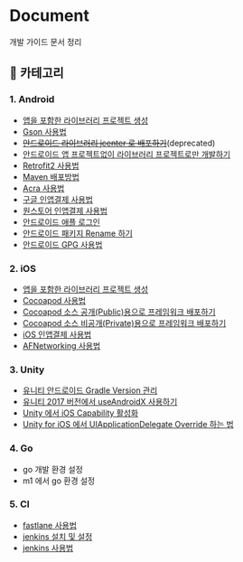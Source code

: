 # Document

개발 가이드 문서 정리

## 🔎 카테고리

### 1. Android

* [앱을 포함한 라이브러리 프로젝트 생성](https://github.com/jameschun7/docs/blob/main/android/app-with-library.md)
* [Gson 사용법](https://github.com/jameschun7/docs/blob/main/android/gson.md)
* ~~[안드로이드 라이브러리 jcenter 로 배포하기](https://github.com/jameschun7/docs/blob/main/android/jcenter.md)~~(deprecated)
* [안드로이드 앱 프로젝트없이 라이브러리 프로젝트로만 개발하기](https://github.com/jameschun7/docs/blob/main/android/only-library.md)
* [Retrofit2 사용법](https://github.com/jameschun7/docs/blob/main/android/retrofit2.md)
* [Maven 배포방법](https://github.com/jameschun7/docs/blob/main/android/maven-deploy.md)
* [Acra 사용법](https://github.com/jameschun7/docs/blob/main/android/acra-usage.md)
* [구글 인앱결제 사용법](https://github.com/jameschun7/docs/blob/main/android/android-inapp-billing-usage.md)
* [원스토어 인앱결제 사용법](https://github.com/jameschun7/docs/blob/main/android/android-onestore-billing-usage.md)
* [안드로이드 애플 로그인](https://github.com/jameschun7/docs/blob/main/android/android-appleLogin.md)
* [안드로이드 패키지 Rename 하기](https://github.com/jameschun7/docs/blob/main/android/android-package-refactor.md)
* [안드로이드 GPG 사용법](https://github.com/jameschun7/docs/blob/main/android/gpg-usage.md)

### 2. iOS

* [앱을 포함한 라이브러리 프로젝트 생성](https://github.com/jameschun7/docs/blob/main/ios/app-with-framework.md)
* [Cocoapod 사용법](https://github.com/jameschun7/docs/blob/main/ios/cocoapod-usage.md)
* [Cocoapod 소스 공개(Public)용으로 프레임워크 배포하기](https://github.com/jameschun7/docs/blob/main/ios/cocoapods-public.md)
* [Cocoapod 소스 비공개(Private)용으로 프레임워크 배포하기](https://github.com/jameschun7/docs/blob/main/ios/cocoapods-private.md)
* [iOS 인앱결제 사용법](https://github.com/jameschun7/docs/blob/main/ios/ios-inapp-purchase-usage.md)
* [AFNetworking 사용법](https://github.com/jameschun7/docs/blob/main/ios/afnetworking-usage.md)

### 3. Unity

* [유니티 안드로이드 Gradle Version 관리](https://github.com/jameschun7/docs/blob/main/unity/gradle-version-manage.md)
* [유니티 2017 버전에서 useAndroidX 사용하기](https://github.com/jameschun7/docs/blob/main/unity/unity2017-androidx-use.md)
* [Unity 에서 iOS Capability 활성화](https://github.com/jameschun7/docs/blob/main/unity/unity_xcode_AddInAppPurchase.md#unity-에서-ios-capability-활성화)
* [Unity for iOS 에서 UIApplicationDelegate Override 하는 법](https://github.com/jameschun7/docs/blob/main/unity/unity-ios-application-override.md)

### 4. Go

* go 개발 환경 설정
* m1 에서 go 환경 설정

### 5. CI

* [fastlane 사용법](https://github.com/jameschun7/docs/blob/main/ci/fastlane-usage.md)
* [jenkins 설치 및 설정](https://github.com/jameschun7/docs/blob/main/ci/jenkins-setup.md)
* [jenkins 사용법](https://github.com/jameschun7/docs/blob/main/ci/jenkins-usage.md)